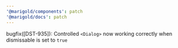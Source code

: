 ```yaml
---
'@marigold/components': patch
'@marigold/docs': patch
---
```


bugfix([DST-935]): Controlled `<Dialog>` now working correctly when dismissable is set to `true`